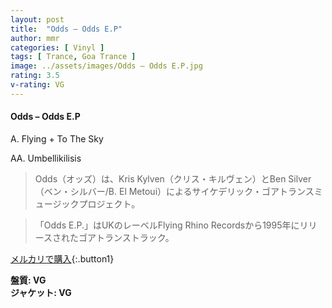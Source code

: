 ```yaml
---
layout: post
title:  "Odds – Odds E.P"
author: mmr
categories: [ Vinyl ]
tags: [ Trance, Goa Trance ]
image: ../assets/images/Odds – Odds E.P.jpg
rating: 3.5
v-rating: VG
---
```


#### Odds – Odds E.P

A. Flying + To The Sky

AA. Umbellikilisis

> Odds（オッズ）は、Kris Kylven（クリス・キルヴェン）とBen Silver（ベン・シルバー/B. El Metoui）によるサイケデリック・ゴアトランスミュージックプロジェクト。

> 「Odds E.P.」はUKのレーベルFlying Rhino Recordsから1995年にリリースされたゴアトランストラック。

[メルカリで購入](https://jp.mercari.com/item/m90557219720){:.button1}

<div class="mt-4 mb-4 d-flex align-items-center">
<strong class="mr-1">盤質: VG</strong>
</div>
<div class="mt-4 mb-4 d-flex align-items-center">
<strong class="mr-1">ジャケット: VG</strong>
</div>
